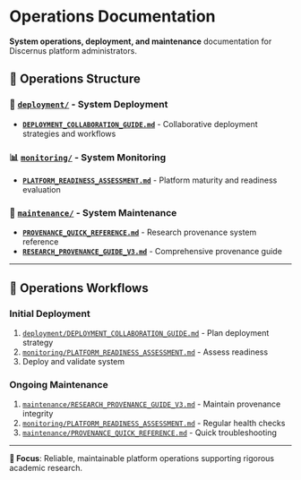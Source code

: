 # Operations Documentation

**System operations, deployment, and maintenance** documentation for Discernus platform administrators.

## 📁 Operations Structure

### 🚀 [`deployment/`](deployment/) - System Deployment
- **[`DEPLOYMENT_COLLABORATION_GUIDE.md`](deployment/DEPLOYMENT_COLLABORATION_GUIDE.md)** - Collaborative deployment strategies and workflows

### 📊 [`monitoring/`](monitoring/) - System Monitoring  
- **[`PLATFORM_READINESS_ASSESSMENT.md`](monitoring/PLATFORM_READINESS_ASSESSMENT.md)** - Platform maturity and readiness evaluation

### 🔧 [`maintenance/`](maintenance/) - System Maintenance
- **[`PROVENANCE_QUICK_REFERENCE.md`](maintenance/PROVENANCE_QUICK_REFERENCE.md)** - Research provenance system reference
- **[`RESEARCH_PROVENANCE_GUIDE_V3.md`](maintenance/RESEARCH_PROVENANCE_GUIDE_V3.md)** - Comprehensive provenance guide

---

## 🎯 Operations Workflows

### **Initial Deployment**
1. [`deployment/DEPLOYMENT_COLLABORATION_GUIDE.md`](deployment/DEPLOYMENT_COLLABORATION_GUIDE.md) - Plan deployment strategy
2. [`monitoring/PLATFORM_READINESS_ASSESSMENT.md`](monitoring/PLATFORM_READINESS_ASSESSMENT.md) - Assess readiness
3. Deploy and validate system

### **Ongoing Maintenance**
1. [`maintenance/RESEARCH_PROVENANCE_GUIDE_V3.md`](maintenance/RESEARCH_PROVENANCE_GUIDE_V3.md) - Maintain provenance integrity
2. [`monitoring/PLATFORM_READINESS_ASSESSMENT.md`](monitoring/PLATFORM_READINESS_ASSESSMENT.md) - Regular health checks
3. [`maintenance/PROVENANCE_QUICK_REFERENCE.md`](maintenance/PROVENANCE_QUICK_REFERENCE.md) - Quick troubleshooting

---

**🎯 Focus**: Reliable, maintainable platform operations supporting rigorous academic research. 